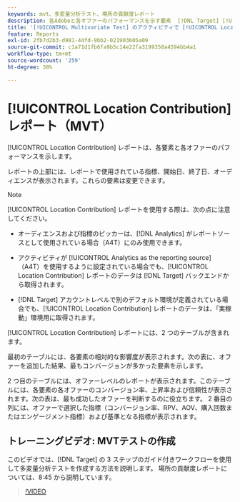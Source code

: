 ```yaml
---
keywords: mvt、多変量分析テスト、場所の貢献度レポート
description: 各Adobeと各オファーのパフォーマンスを示す要素  [!DNL Target] [!UICONTROL Experience Targeting] アクティビティに位置貢献度レポートを使用する方法を説明します。
title: '[!UICONTROL Multivariate Test] のアクティビティで [!UICONTROL Location Contribution] レポートを使用する方法'
feature: Reports
exl-id: 2fb7d2b3-d981-44fd-9bb2-021903605a09
source-git-commit: c1a71d1fb6fa9b5c14e22fa3199358a4594bb4a1
workflow-type: tm+mt
source-wordcount: '259'
ht-degree: 38%

---
```


# [!UICONTROL Location Contribution] レポート（MVT）

[!UICONTROL Location Contribution] レポートは、各要素と各オファーのパフォーマンスを示します。

レポートの上部には、レポートで使用されている指標、開始日、終了日、オーディエンスが表示されます。これらの要素は変更できます。

>[!NOTE]
>
>[!UICONTROL Location Contribution] レポートを使用する際は、次の点に注意してください。
>
>* オーディエンスおよび指標のピッカーは、[!DNL Analytics] がレポートソースとして使用されている場合（A4T）にのみ使用できます。
>
>* アクティビティが [!UICONTROL Analytics as the reporting source] （A4T）を使用するように設定されている場合でも、[!UICONTROL Location Contribution] レポートのデータは [!DNL Target] バックエンドから取得されます。
>
>* [!DNL Target] アカウントレベルで別のデフォルト環境が定義されている場合でも、[!UICONTROL Location Contribution] レポートのデータは、「実稼動」環境用に取得されます。

[!UICONTROL Location Contribution] レポートには、2 つのテーブルが含まれます。

最初のテーブルには、各要素の相対的な影響度が表示されます。次の表に、オファーを追加した結果、最もコンバージョンが多かった要素を示します。

2 つ目のテーブルには、オファーレベルのレポートが表示されます。このテーブルには、各要素の各オファーのコンバージョン率、上昇率および信頼性が表示されます。次の表は、最も成功したオファーを判断するのに役立ちます。 2 番目の列には、オファーで選択した指標（コンバージョン率、RPV、AOV、購入回数またはエンゲージメント指標）および基準となる指標が表示されます。

## トレーニングビデオ: MVTテストの作成

このビデオでは、[!DNL Target] の 3 ステップのガイド付きワークフローを使用して多変量分析テストを作成する方法を説明します。 場所の貢献度レポートについては、8:45 から説明しています。

>[!VIDEO](https://video.tv.adobe.com/v/29957?captions=jpn)
